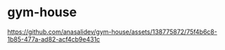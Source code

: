 # gym-house


https://github.com/anasalidev/gym-house/assets/138775872/75f4b6c8-1b85-477a-ad82-acf4cb9e431c


